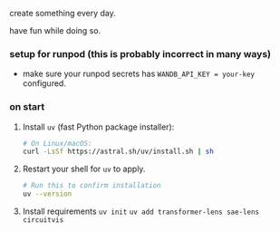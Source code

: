 create something every day.

have fun while doing so.

### setup for runpod (this is probably incorrect in many ways)

* make sure your runpod secrets has `WANDB_API_KEY = your-key` configured.

### on start

1. Install `uv` (fast Python package installer):
   ```bash
   # On Linux/macOS:
   curl -LsSf https://astral.sh/uv/install.sh | sh
   ```

2. Restart your shell for `uv` to apply.
   ```bash
   # Run this to confirm installation
   uv --version
   ```

3. Install requirements
    `uv init`
    `uv add transformer-lens sae-lens circuitvis`


